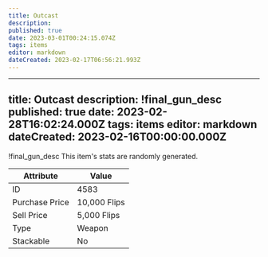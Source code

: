 ```yaml
---
title: Outcast
description: 
published: true
date: 2023-03-01T00:24:15.074Z
tags: items
editor: markdown
dateCreated: 2023-02-17T06:56:21.993Z
---
```


---
title: Outcast
description: !final_gun_desc
published: true
date: 2023-02-28T16:02:24.000Z
tags: items
editor: markdown
dateCreated: 2023-02-16T00:00:00.000Z
---

!final_gun_desc This item's stats are randomly generated.

|Attribute|Value|
|-|-|
|ID|4583|
|Purchase Price|10,000 Flips|
|Sell Price|5,000 Flips|
|Type|Weapon|
|Stackable|No|

